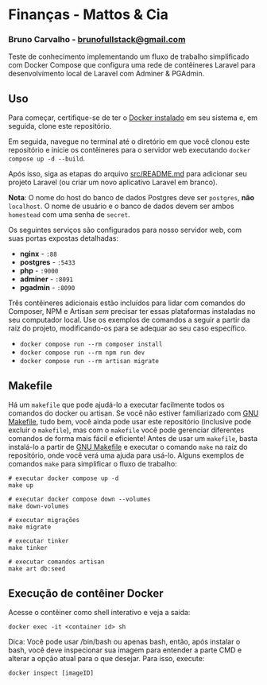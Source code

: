 # Finanças - Mattos & Cia
### Bruno Carvalho - brunofullstack@gmail.com

Teste de conhecimento implementando um fluxo de trabalho simplificado com Docker Compose que configura uma rede de contêineres Laravel para desenvolvimento local de Laravel com Adminer & PGAdmin.

## Uso

Para começar, certifique-se de ter o [Docker instalado](https://docs.docker.com/docker-for-mac/install/) em seu sistema e, em seguida, clone este repositório.

Em seguida, navegue no terminal até o diretório em que você clonou este repositório e inicie os contêineres para o servidor web executando `docker compose up -d --build`.

Após isso, siga as etapas do arquivo [src/README.md](src/README.md) para adicionar seu projeto Laravel (ou criar um novo aplicativo Laravel em branco).

**Nota**: O nome do host do banco de dados Postgres deve ser `postgres`, **não** `localhost`. O nome de usuário e o banco de dados devem ser ambos `homestead` com uma senha de `secret`.

Os seguintes serviços são configurados para nosso servidor web, com suas portas expostas detalhadas:

-   **nginx** - `:88`
-   **postgres** - `:5433`
-   **php** - `:9000`
-   **adminer** - `:8091`
-   **pgadmin** - `:8090`

Três contêineres adicionais estão incluídos para lidar com comandos do Composer, NPM e Artisan _sem_ precisar ter essas plataformas instaladas no seu computador local. Use os exemplos de comandos a seguir a partir da raiz do projeto, modificando-os para se adequar ao seu caso específico.

-   `docker compose run --rm composer install`
-   `docker compose run --rm npm run dev`
-   `docker compose run --rm artisan migrate`

## Makefile

Há um `makefile` que pode ajudá-lo a executar facilmente todos os comandos do docker ou artisan. Se você não estiver familiarizado com [GNU Makefile](https://www.gnu.org/software/make/manual/make.html), tudo bem, você ainda pode usar este repositório (inclusive pode excluir o `makefile`), mas com o `makefile` você pode gerenciar diferentes comandos de forma mais fácil e eficiente! Antes de usar um `makefile`, basta instalá-lo a partir de [GNU Makefile](https://www.gnu.org/software/make/manual/make.html) e executar o comando `make` na raiz do repositório, onde você verá uma ajuda para usá-lo. Alguns exemplos de comandos `make` para simplificar o fluxo de trabalho:

```
# executar docker compose up -d
make up

# executar docker compose down --volumes
make down-volumes

# executar migrações
make migrate

# executar tinker
make tinker

# executar comandos artisan
make art db:seed
```

## Execução de contêiner Docker

Acesse o contêiner como shell interativo e veja a saída:

```
docker exec -it <container id> sh
```

Dica: Você pode usar /bin/bash ou apenas bash, então, após instalar o bash, você deve inspecionar sua imagem para entender a parte CMD e alterar a opção atual para o que desejar. Para isso, execute:

```
docker inspect [imageID]
```